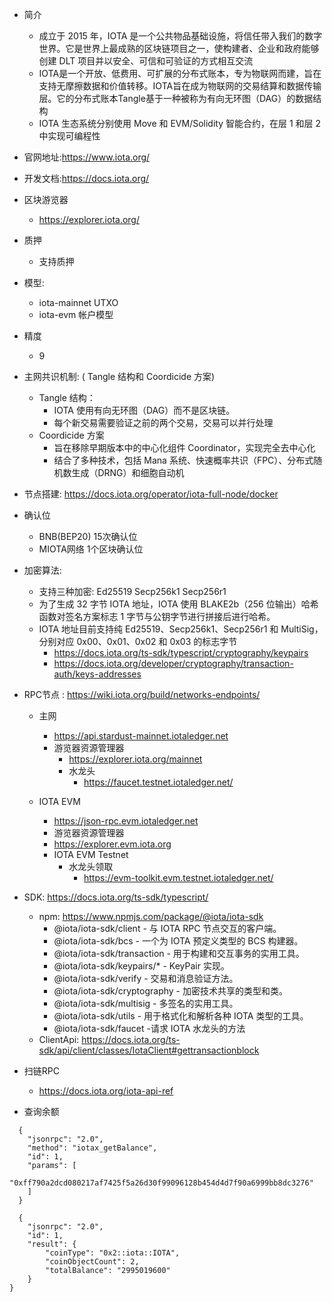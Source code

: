 - 简介
    - 成立于 2015 年，IOTA 是一个公共物品基础设施，将信任带入我们的数字世界。它是世界上最成熟的区块链项目之一，使构建者、企业和政府能够创建 DLT 项目并以安全、可信和可验证的方式相互交流
    - IOTA是一个开放、低费用、可扩展的分布式账本，专为物联网而建，旨在支持无摩擦数据和价值转移。IOTA旨在成为物联网的交易结算和数据传输层。它的分布式账本Tangle基于一种被称为有向无环图（DAG）的数据结构
    - IOTA 生态系统分别使用 Move 和 EVM/Solidity 智能合约，在层 1 和层 2 中实现可编程性

- 官网地址:https://www.iota.org/
- 开发文档:https://docs.iota.org/
- 区块游览器
  - https://explorer.iota.org/
- 质押
  - 支持质押
- 模型: 
  - iota-mainnet UTXO
  - iota-evm 帐户模型
- 精度
  - 9
- 主网共识机制: ( Tangle 结构和 Coordicide 方案)
  - Tangle 结构： 
    - IOTA 使用有向无环图（DAG）而不是区块链。
    - 每个新交易需要验证之前的两个交易，交易可以并行处理
  - Coordicide 方案
    - 旨在移除早期版本中的中心化组件 Coordinator，实现完全去中心化
    - 结合了多种技术，包括 Mana 系统、快速概率共识（FPC）、分布式随机数生成（DRNG）和细胞自动机
- 节点搭建: https://docs.iota.org/operator/iota-full-node/docker

- 确认位
  - BNB(BEP20) 15次确认位 
  - MIOTA网络 1个区块确认位

- 加密算法:
    - 支持三种加密: Ed25519 Secp256k1 Secp256r1
    - 为了生成 32 字节 IOTA 地址，IOTA 使用 BLAKE2b（256 位输出）哈希函数对签名方案标志 1 字节与公钥字节进行拼接后进行哈希。
    - IOTA 地址目前支持纯 Ed25519、Secp256k1、Secp256r1 和 MultiSig，分别对应 0x00、0x01、0x02 和 0x03 的标志字节
      - https://docs.iota.org/ts-sdk/typescript/cryptography/keypairs
      - https://docs.iota.org/developer/cryptography/transaction-auth/keys-addresses

- RPC节点 : https://wiki.iota.org/build/networks-endpoints/
  - 主网
    - https://api.stardust-mainnet.iotaledger.net
    - 游览器资源管理器
      - https://explorer.iota.org/mainnet
      - 水龙头
        - https://faucet.testnet.iotaledger.net/
        
  - IOTA EVM
    - https://json-rpc.evm.iotaledger.net
    -  游览器资源管理器
      - https://explorer.evm.iota.org
    - IOTA EVM Testnet
        - 水龙头领取
          - https://evm-toolkit.evm.testnet.iotaledger.net/

- SDK: https://docs.iota.org/ts-sdk/typescript/
  - npm: https://www.npmjs.com/package/@iota/iota-sdk
    -  @iota/iota-sdk/client - 与 IOTA RPC 节点交互的客户端。
    -  @iota/iota-sdk/bcs - 一个为 IOTA 预定义类型的 BCS 构建器。
    -  @iota/iota-sdk/transaction - 用于构建和交互事务的实用工具。
    -  @iota/iota-sdk/keypairs/* -  KeyPair 实现。
    -  @iota/iota-sdk/verify - 交易和消息验证方法。
    -  @iota/iota-sdk/cryptography - 加密技术共享的类型和类。
    -  @iota/iota-sdk/multisig -  多签名的实用工具。
    -  @iota/iota-sdk/utils - 用于格式化和解析各种 IOTA 类型的工具。
    -  @iota/iota-sdk/faucet -请求 IOTA 水龙头的方法
  - ClientApi: https://docs.iota.org/ts-sdk/api/client/classes/IotaClient#gettransactionblock

- 扫链RPC
  - https://docs.iota.org/iota-api-ref
- 查询余额
```
  {
    "jsonrpc": "2.0",
    "method": "iotax_getBalance",
    "id": 1,
    "params": [
    "0xff790a2dcd080217af7425f5a26d30f99096128b454d4d7f90a6999bb8dc3276"
    ]
  }
  
  {
	"jsonrpc": "2.0",
	"id": 1,
	"result": {
		"coinType": "0x2::iota::IOTA",
		"coinObjectCount": 2,
		"totalBalance": "2995019600"
	}
}
```



